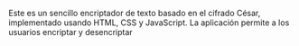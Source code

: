 Este es un sencillo encriptador de texto basado en el cifrado César, implementado usando HTML, CSS y JavaScript. La aplicación permite a los usuarios encriptar y desencriptar
